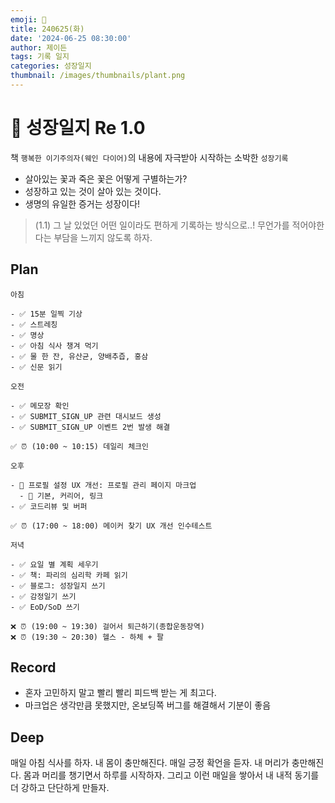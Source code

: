 ```yaml
---
emoji: 🌱
title: 240625(화)
date: '2024-06-25 08:30:00'
author: 제이든
tags: 기록 일지
categories: 성장일지
thumbnail: /images/thumbnails/plant.png
---
```


# 🌱 성장일지 Re 1.0

책 `행복한 이기주의자(웨인 다이어)`의 내용에 자극받아 시작하는 소박한 `성장기록`

- 살아있는 꽃과 죽은 꽃은 어떻게 구별하는가?
- 성장하고 있는 것이 살아 있는 것이다.
- 생명의 유일한 증거는 성장이다!

> (1.1) 그 날 있었던 어떤 일이라도 편하게 기록하는 방식으로..! 무언가를 적어야한다는 부담을 느끼지 않도록 하자.

## Plan

```plaintext
아침

- ✅ 15분 일찍 기상
- ✅ 스트레칭
- ✅ 명상
- ✅ 아침 식사 챙겨 먹기
- ✅ 물 한 잔, 유산균, 양배추즙, 홍삼
- ✅ 신문 읽기

오전

- ✅ 메모장 확인
- ✅ SUBMIT_SIGN_UP 관련 대시보드 생성
- ✅ SUBMIT_SIGN_UP 이벤트 2번 발생 해결

✅ ⏰ (10:00 ~ 10:15) 데일리 체크인

오후

- 🌱 프로필 설정 UX 개선: 프로필 관리 페이지 마크업
  - 🌱 기본, 커리어, 링크
- ✅ 코드리뷰 및 버퍼

✅ ⏰ (17:00 ~ 18:00) 메이커 찾기 UX 개선 인수테스트

저녁

- ✅ 요일 별 계획 세우기
- ✅ 책: 파리의 심리학 카페 읽기
- ✅ 블로그: 성장일지 쓰기
- ✅ 감정일기 쓰기
- ✅ EoD/SoD 쓰기

❌ ⏰ (19:00 ~ 19:30) 걸어서 퇴근하기(종합운동장역)
❌ ⏰ (19:30 ~ 20:30) 헬스 - 하체 + 팔
```

## Record

- 혼자 고민하지 말고 빨리 빨리 피드백 받는 게 최고다.
- 마크업은 생각만큼 못했지만, 온보딩쪽 버그를 해결해서 기분이 좋음

## Deep

매일 아침 식사를 하자. 내 몸이 충만해진다. 매일 긍정 확언을 듣자. 내 머리가 충만해진다. 몸과 머리를 챙기면서 하루를 시작하자. 그리고 이런 매일을 쌓아서 내 내적 동기를 더 강하고 단단하게 만들자.
